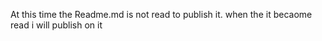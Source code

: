 At this time the Readme.md is not read to publish it.
when the it becaome read i will publish on it
